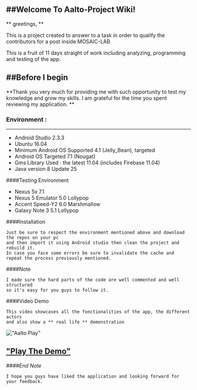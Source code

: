 	
##Welcome To Aalto-Project Wiki! 
----------

** greetings, ** 

This is a project created to answer to a task in order to qualify the contributors for a post inside MOSAIC-LAB  

This is a fruit of 11 days straight of work including analyzing, programming and testing of the app.

##Before I begin  
----------

**Thank you very much for providing me with such opportunity to test my knowledge and grow my skills. I am grateful for the time you spent reviewing my application. **  
  
  
    
### Environment :
----------


* Android Studio 2.3.3
* Ubuntu 16.04  
* Minimum Android OS Supported 4.1 (Jelly_Bean), targeted 
* Android OS Targeted 7.1 (Nougat)
* Gms Library Used : the latest 11.04 (includes Firebase 11.04)
* Java version 8 Update 25

####Testing Environment   
* Nexus 5x 7.1  
* Nexus 5 Emulator 5.0 Lollypop  
* Accent Speed-Y2 6.0 Marshmallow  
* Galaxy Note 3 5.1 Lollypop  
    
####Installation  

	Just be sure to respect the environment mentioned above and download the repos on your pc    
    and then import it using Android studio then clean the project and rebuild it.   
    In case you face some errors be sure to invalidate the cache and repeat the process previously mentioned.   
    
####Note

    I made sure the hard parts of the code are well commented and well structured    
    so it's easy for you guys to follow it. 

####Video Demo  


	This video showcases all the fonctionalities of the app, the different actors  
	and also show a ** real life ** demonstration

!["Aalto Play"](http://i.imgur.com/VMJzvuG.png) 

["Play The Demo"](youtube.com)
------------------------------
    
    
*####End Note*  

    I hope you guys have liked the application and looking forward for your feedback. 


    
	




 

